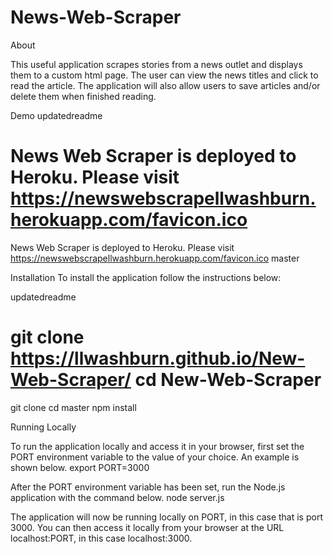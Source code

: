 # News-Web-Scraper


About

This useful application scrapes stories from a news outlet and displays them to a custom html page. The user can view the news titles and click to read the article. The application will also allow users to save articles and/or delete them when finished reading. 


Demo
updatedreadme

News Web Scraper is deployed to Heroku. 
Please visit https://newswebscrapellwashburn.herokuapp.com/favicon.ico
=======
News Web Scraper is deployed to Heroku. Please visit https://newswebscrapellwashburn.herokuapp.com/favicon.ico
master

Installation
To install the application follow the instructions below:


updatedreadme

git clone https://llwashburn.github.io/New-Web-Scraper/
cd New-Web-Scraper
=======
git clone 
cd 
master
npm install


Running Locally

To run the application locally and access it in your browser, 
first set the PORT environment variable to the value of your choice. An example is shown below.
export PORT=3000

After the PORT environment variable has been set, run the Node.js application with the command below.
node server.js

The application will now be running locally on PORT, in this case that is port 3000. You can then access it locally from your browser at the URL localhost:PORT, in this case localhost:3000.






